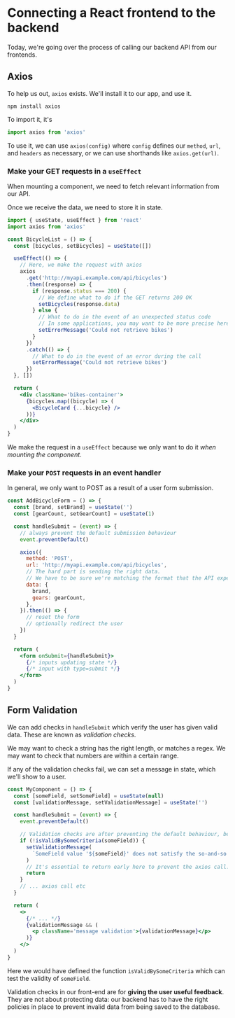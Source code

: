 # Connecting a React frontend to the backend

Today, we're going over the process of calling our backend API from our frontends.

## Axios

To help us out, `axios` exists. We'll install it to our app, and use it.

```
npm install axios
```

To import it, it's

```jsx
import axios from 'axios'
```

To use it, we can use `axios(config)` where `config` defines our `method`, `url`, and `headers` as necessary,
or we can use shorthands like `axios.get(url)`.

### Make your GET requests in a `useEffect`

When mounting a component, we need to fetch relevant information from our API.

Once we receive the data, we need to store it in state.

```jsx
import { useState, useEffect } from 'react'
import axios from 'axios'

const BicycleList = () => {
  const [bicycles, setBicycles] = useState([])

  useEffect(() => {
    // Here, we make the request with axios
    axios
      .get('http://myapi.example.com/api/bicycles')
      .then((response) => {
        if (response.status === 200) {
          // We define what to do if the GET returns 200 OK
          setBicycles(response.data)
        } else {
          // What to do in the event of an unexpected status code
          // In some applications, you may want to be more precise here, and handle 404, 401, 201 etc differently.
          setErrorMessage('Could not retrieve bikes')
        }
      })
      .catch(() => {
        // What to do in the event of an error during the call
        setErrorMessage('Could not retrieve bikes')
      })
  }, [])

  return (
    <div className='bikes-container'>
      {bicycles.map((bicycle) => (
        <BicycleCard {...bicycle} />
      ))}
    </div>
  )
}
```

We make the request in a `useEffect` because we only want to do it _when mounting the component_.

### Make your `POST` requests in an event handler

In general, we only want to POST as a result of a user form submission.

```jsx
const AddBicycleForm = () => {
  const [brand, setBrand] = useState('')
  const [gearCount, setGearCount] = useState(1)

  const handleSubmit = (event) => {
    // always prevent the default submission behaviour
    event.preventDefault()

    axios({
      method: 'POST',
      url: 'http://myapi.example.com/api/bicycles',
      // The hard part is sending the right data.
      // We have to be sure we're matching the format that the API expects.
      data: {
        brand,
        gears: gearCount,
      },
    }).then(() => {
      // reset the form
      // optionally redirect the user
    })
  }

  return (
    <form onSubmit={handleSubmit}>
      {/* inputs updating state */}
      {/* input with type=submit */}
    </form>
  )
}
```

## Form Validation

We can add checks in `handleSubmit` which verify the user has given valid data.
These are known as _validation checks_.

We may want to check a string has the right length, or matches a regex.
We may want to check that numbers are within a certain range.

If any of the validation checks fail, we can set a message in state, which we'll show to a user.

```jsx
const MyComponent = () => {
  const [someField, setSomeField] = useState(null)
  const [validationMessage, setValidationMessage] = useState('')

  const handleSubmit = (event) => {
    event.preventDefault()

    // Validation checks are after preventing the default behaviour, before the axios call
    if (!isValidBySomeCriteria(someField)) {
      setValidationMessage(
        `SomeField value '${someField}' does not satisfy the so-and-so criterion.`
      )
      // It's essential to return early here to prevent the axios call.
      return
    }
    // ... axios call etc
  }

  return (
    <>
      {/* ... */}
      {validationMessage && (
        <p className='message validation'>{validationMessage}</p>
      )}
    </>
  )
}
```

Here we would have defined the function `isValidBySomeCriteria` which can test the validity of `someField`.

Validation checks in our front-end are for **giving the user useful feedback**.
They are not about protecting data: our backend has to have the right policies in place to prevent invalid data from being saved to the database.
